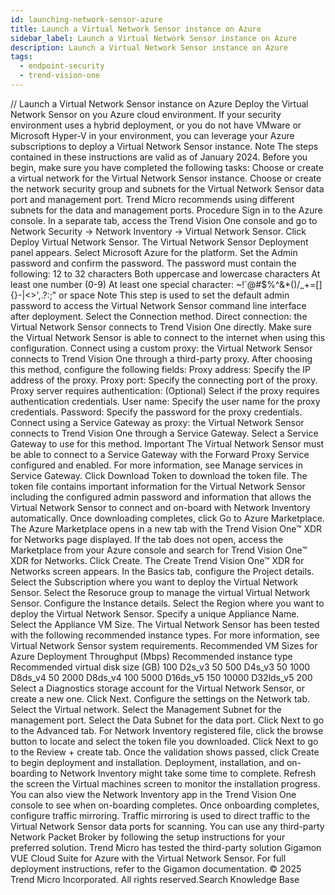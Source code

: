 ```yaml
---
id: launching-network-sensor-azure
title: Launch a Virtual Network Sensor instance on Azure
sidebar_label: Launch a Virtual Network Sensor instance on Azure
description: Launch a Virtual Network Sensor instance on Azure
tags:
  - endpoint-security
  - trend-vision-one
---
```


/*<![CDATA[*/ $('#title').html($('meta[name=map-description]').attr('content')); /*]]>*/ Launch a Virtual Network Sensor instance on Azure Deploy the Virtual Network Sensor on you Azure cloud environment. If your security environment uses a hybrid deployment, or you do not have VMware or Microsoft Hyper-V in your environment, you can leverage your Azure subscriptions to deploy a Virtual Network Sensor instance. Note The steps contained in these instructions are valid as of January 2024. Before you begin, make sure you have completed the following tasks: Choose or create a virtual network for the Virtual Network Sensor instance. Choose or create the network security group and subnets for the Virtual Network Sensor data port and management port. Trend Micro recommends using different subnets for the data and management ports. Procedure Sign in to the Azure console. In a separate tab, access the Trend Vision One console and go to Network Security → Network Inventory → Virtual Network Sensor. Click Deploy Virtual Network Sensor. The Virtual Network Sensor Deployment panel appears. Select Microsoft Azure for the platform. Set the Admin password and confirm the password. The password must contain the following: 12 to 32 characters Both uppercase and lowercase characters At least one number (0-9) At least one special character: ~!`@#$%^&*()/_+=[]{}-\|<>',.?:;" or space Note This step is used to set the default admin password to access the Virtual Network Sensor command line interface after deployment. Select the Connection method. Direct connection: the Virtual Network Sensor connects to Trend Vision One directly. Make sure the Virtual Network Sensor is able to connect to the internet when using this configuration. Connect using a custom proxy: the Virtual Network Sensor connects to Trend Vision One through a third-party proxy. After choosing this method, configure the following fields: Proxy address: Specify the IP address of the proxy. Proxy port: Specify the connecting port of the proxy. Proxy server requires authentication: (Optional) Select if the proxy requires authentication credentials. User name: Specify the user name for the proxy credentials. Password: Specify the password for the proxy credentials. Connect using a Service Gateway as proxy: the Virtual Network Sensor connects to Trend Vision One through a Service Gateway. Select a Service Gateway to use for this method. Important The Virtual Network Sensor must be able to connect to a Service Gateway with the Forward Proxy Service configured and enabled. For more information, see Manage services in Service Gateway. Click Download Token to download the token file. The token file contains important information for the Virtual Network Sensor including the configured admin password and information that allows the Virtual Network Sensor to connect and on-board with Network Inventory automatically. Once downloading completes, click Go to Azure Marketplace. The Azure Marketplace opens in a new tab with the Trend Vision One™ XDR for Networks page displayed. If the tab does not open, access the Marketplace from your Azure console and search for Trend Vision One™ XDR for Networks. Click Create. The Create Trend Vision One™ XDR for Networks screen appears. In the Basics tab, configure the Project details. Select the Subscription where you want to deploy the Virtual Network Sensor. Select the Resoruce group to manage the virtual Virtual Network Sensor. Configure the Instance details. Select the Region where you want to deploy the Virtual Network Sensor. Specify a unique Appliance Name. Select the Appliance VM Size. The Virtual Network Sensor has been tested with the following recommended instance types. For more information, see Virtual Network Sensor system requirements. Recommended VM Sizes for Azure Deployment Throughput (Mbps) Recommended instance type Recommended virtual disk size (GB) 100 D2s_v3 50 500 D4s_v3 50 1000 D8ds_v4 50 2000 D8ds_v4 100 5000 D16ds_v5 150 10000 D32lds_v5 200 Select a Diagnostics storage account for the Virtual Network Sensor, or create a new one. Click Next. Configure the settings on the Network tab. Select the Virtual network. Select the Management Subnet for the management port. Select the Data Subnet for the data port. Click Next to go to the Advanced tab. For Network Inventory registered file, click the browse button to locate and select the token file you downloaded. Click Next to go to the Review + create tab. Once the validation shows passed, click Create to begin deployment and installation. Deployment, installation, and on-boarding to Network Inventory might take some time to complete. Refresh the screen the Virtual machines screen to monitor the installation progress. You can also view the Network Inventory app in the Trend Vision One console to see when on-boarding completes. Once onboarding completes, configure traffic mirroring. Traffic mirroring is used to direct traffic to the Virtual Network Sensor data ports for scanning. You can use any third-party Network Packet Broker by following the setup instructions for your preferred solution. Trend Micro has tested the third-party solution Gigamon VUE Cloud Suite for Azure with the Virtual Network Sensor. For full deployment instructions, refer to the Gigamon documentation. © 2025 Trend Micro Incorporated. All rights reserved.Search Knowledge Base